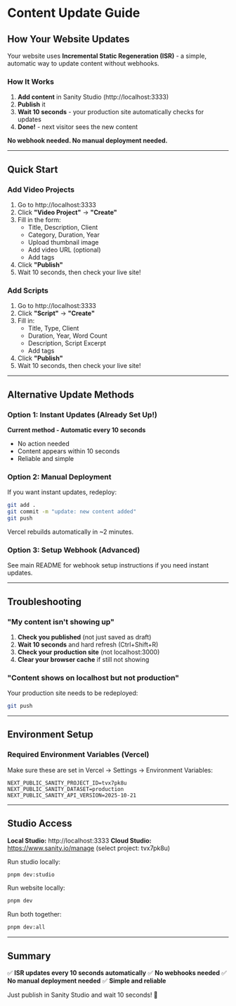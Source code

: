 # Content Update Guide

## How Your Website Updates

Your website uses **Incremental Static Regeneration (ISR)** - a simple, automatic way to update content without webhooks.

### How It Works

1. **Add content** in Sanity Studio (http://localhost:3333)
2. **Publish** it
3. **Wait 10 seconds** - your production site automatically checks for updates
4. **Done!** - next visitor sees the new content

**No webhook needed. No manual deployment needed.**

---

## Quick Start

### Add Video Projects

1. Go to http://localhost:3333
2. Click **"Video Project"** → **"Create"**
3. Fill in the form:
   - Title, Description, Client
   - Category, Duration, Year
   - Upload thumbnail image
   - Add video URL (optional)
   - Add tags
4. Click **"Publish"**
5. Wait 10 seconds, then check your live site!

### Add Scripts

1. Go to http://localhost:3333
2. Click **"Script"** → **"Create"**
3. Fill in:
   - Title, Type, Client
   - Duration, Year, Word Count
   - Description, Script Excerpt
   - Add tags
4. Click **"Publish"**
5. Wait 10 seconds, then check your live site!

---

## Alternative Update Methods

### Option 1: Instant Updates (Already Set Up!)
**Current method - Automatic every 10 seconds**
- No action needed
- Content appears within 10 seconds
- Reliable and simple

### Option 2: Manual Deployment
If you want instant updates, redeploy:
```bash
git add .
git commit -m "update: new content added"
git push
```
Vercel rebuilds automatically in ~2 minutes.

### Option 3: Setup Webhook (Advanced)
See main README for webhook setup instructions if you need instant updates.

---

## Troubleshooting

### "My content isn't showing up"

1. **Check you published** (not just saved as draft)
2. **Wait 10 seconds** and hard refresh (Ctrl+Shift+R)
3. **Check your production site** (not localhost:3000)
4. **Clear your browser cache** if still not showing

### "Content shows on localhost but not production"

Your production site needs to be redeployed:
```bash
git push
```

---

## Environment Setup

### Required Environment Variables (Vercel)

Make sure these are set in Vercel → Settings → Environment Variables:

```
NEXT_PUBLIC_SANITY_PROJECT_ID=tvx7pk8u
NEXT_PUBLIC_SANITY_DATASET=production
NEXT_PUBLIC_SANITY_API_VERSION=2025-10-21
```

---

## Studio Access

**Local Studio:** http://localhost:3333
**Cloud Studio:** https://www.sanity.io/manage (select project: tvx7pk8u)

Run studio locally:
```bash
pnpm dev:studio
```

Run website locally:
```bash
pnpm dev
```

Run both together:
```bash
pnpm dev:all
```

---

## Summary

✅ **ISR updates every 10 seconds automatically**
✅ **No webhooks needed**
✅ **No manual deployment needed**
✅ **Simple and reliable**

Just publish in Sanity Studio and wait 10 seconds! 🚀

